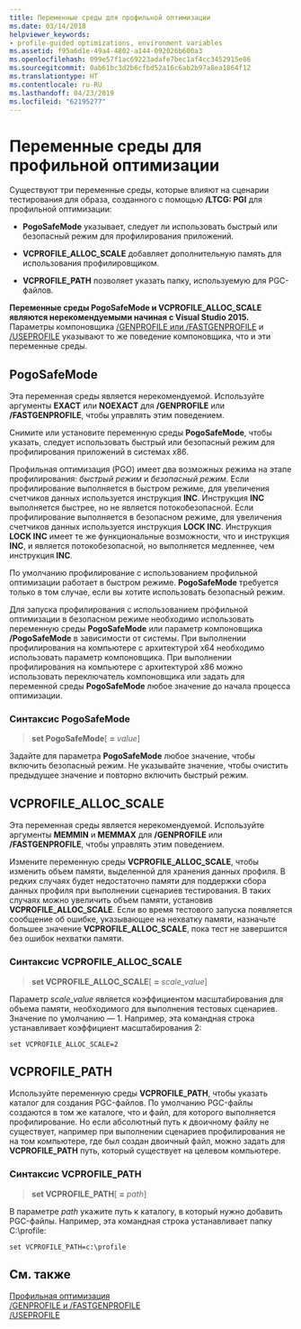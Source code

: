 ```yaml
---
title: Переменные среды для профильной оптимизации
ms.date: 03/14/2018
helpviewer_keywords:
- profile-guided optimizations, environment variables
ms.assetid: f95a6d1e-49a4-4802-a144-092026b600a3
ms.openlocfilehash: 099e57f1ac69223adafe7bec1af4cc3452915e86
ms.sourcegitcommit: 0ab61bc3d2b6cfbd52a16c6ab2b97a8ea1864f12
ms.translationtype: HT
ms.contentlocale: ru-RU
ms.lasthandoff: 04/23/2019
ms.locfileid: "62195277"
---
```

# <a name="environment-variables-for-profile-guided-optimizations"></a>Переменные среды для профильной оптимизации

Существуют три переменные среды, которые влияют на сценарии тестирования для образа, созданного с помощью **/LTCG: PGI** для профильной оптимизации:

- **PogoSafeMode** указывает, следует ли использовать быстрый или безопасный режим для профилирования приложений.

- **VCPROFILE_ALLOC_SCALE** добавляет дополнительную память для использования профилировщиком.

- **VCPROFILE_PATH** позволяет указать папку, используемую для PGC-файлов.

**Переменные среды PogoSafeMode и VCPROFILE_ALLOC_SCALE являются нерекомендуемыми начиная с Visual Studio 2015.** Параметры компоновщика [/GENPROFILE или /FASTGENPROFILE](reference/genprofile-fastgenprofile-generate-profiling-instrumented-build.md) и [/USEPROFILE](reference/useprofile.md) указывают то же поведение компоновщика, что и эти переменные среды.

## <a name="pogosafemode"></a>PogoSafeMode

Эта переменная среды является нерекомендуемой. Используйте аргументы **EXACT** или **NOEXACT** для **/GENPROFILE** или **/FASTGENPROFILE**, чтобы управлять этим поведением.

Снимите или установите переменную среды **PogoSafeMode**, чтобы указать, следует использовать быстрый или безопасный режим для профилирования приложений в системах x86.

Профильная оптимизация (PGO) имеет два возможных режима на этапе профилирования: *быстрый режим* и *безопасный режим*. Если профилирование выполняется в быстром режиме, для увеличения счетчиков данных используется инструкция **INC**. Инструкция **INC** выполняется быстрее, но не является потокобезопасной. Если профилирование выполняется в безопасном режиме, для увеличения счетчиков данных используется инструкция **LOCK INC**. Инструкция **LOCK INC** имеет те же функциональные возможности, что и инструкция **INC**, и является потокобезопасной, но выполняется медленнее, чем инструкция **INC**.

По умолчанию профилирование с использованием профильной оптимизации работает в быстром режиме. **PogoSafeMode** требуется только в том случае, если вы хотите использовать безопасный режим.

Для запуска профилирования с использованием профильной оптимизации в безопасном режиме необходимо использовать переменную среды **PogoSafeMode** или параметр компоновщика **/PogoSafeMode** в зависимости от системы. При выполнении профилирования на компьютере с архитектурой x64 необходимо использовать параметр компоновщика. При выполнении профилирования на компьютере с архитектурой x86 можно использовать переключатель компоновщика или задать для переменной среды **PogoSafeMode** любое значение до начала процесса оптимизации.

### <a name="pogosafemode-syntax"></a>Синтаксис PogoSafeMode

> **set PogoSafeMode**[ **=** _value_]

Задайте для параметра **PogoSafeMode** любое значение, чтобы включить безопасный режим. Не указывайте значение, чтобы очистить предыдущее значение и повторно включить быстрый режим.

## <a name="vcprofile_alloc_scale"></a>VCPROFILE_ALLOC_SCALE

Эта переменная среды является нерекомендуемой. Используйте аргументы **MEMMIN** и **MEMMAX** для **/GENPROFILE** или **/FASTGENPROFILE**, чтобы управлять этим поведением.

Измените переменную среды **VCPROFILE_ALLOC_SCALE**, чтобы изменить объем памяти, выделенной для хранения данных профиля. В редких случаях будет недостаточно памяти для поддержки сбора данных профиля при выполнении сценариев тестирования. В таких случаях можно увеличить объем памяти, установив **VCPROFILE_ALLOC_SCALE**. Если во время тестового запуска появляется сообщение об ошибке, указывающее на нехватку памяти, назначьте большее значение **VCPROFILE_ALLOC_SCALE**, пока тест не завершится без ошибок нехватки памяти.

### <a name="vcprofile_alloc_scale-syntax"></a>Синтаксис VCPROFILE_ALLOC_SCALE

> **set VCPROFILE_ALLOC_SCALE**[ __=__ *scale_value*]

Параметр *scale_value* является коэффициентом масштабирования для объема памяти, необходимого для выполнения тестовых сценариев.  Значение по умолчанию — 1. Например, эта командная строка устанавливает коэффициент масштабирования 2:

`set VCPROFILE_ALLOC_SCALE=2`

## <a name="vcprofile_path"></a>VCPROFILE_PATH

Используйте переменную среды **VCPROFILE_PATH**, чтобы указать каталог для создания PGC-файлов. По умолчанию PGC-файлы создаются в том же каталоге, что и файл, для которого выполняется профилирование. Но если абсолютный путь к двоичному файлу не существует, например при выполнении сценариев профилирования не на том компьютере, где был создан двоичный файл, можно задать для **VCPROFILE_PATH** путь, который существует на целевом компьютере.

### <a name="vcprofile_path-syntax"></a>Синтаксис VCPROFILE_PATH

> **set VCPROFILE_PATH**[ **=** _path_]

В параметре *path* укажите путь к каталогу, в который нужно добавить PGC-файлы. Например, эта командная строка устанавливает папку C:\profile:

`set VCPROFILE_PATH=c:\profile`

## <a name="see-also"></a>См. также

[Профильная оптимизация](profile-guided-optimizations.md)<br/>
[/GENPROFILE и /FASTGENPROFILE](reference/genprofile-fastgenprofile-generate-profiling-instrumented-build.md)<br/>
[/USEPROFILE](reference/useprofile.md)<br/>
